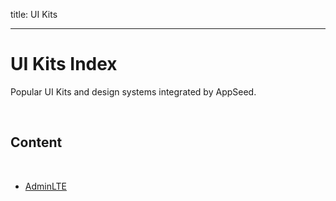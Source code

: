 title: UI Kits

---

# UI Kits Index

Popular UI Kits and design systems integrated by AppSeed.

<br />

## Content

<br />

- [AdminLTE](./adminlte/)



